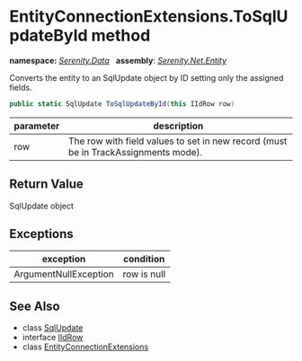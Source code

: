 # EntityConnectionExtensions.ToSqlUpdateById method
**namespace:** *[Serenity.Data](../../README.md#serenity.data-namespace)*   **assembly**: *[Serenity.Net.Entity](../../README.md)*

Converts the entity to an SqlUpdate object by ID setting only the assigned fields.

```csharp
public static SqlUpdate ToSqlUpdateById(this IIdRow row)
```

| parameter | description |
| --- | --- |
| row | The row with field values to set in new record (must be in TrackAssignments mode). |

## Return Value

SqlUpdate object

## Exceptions

| exception | condition |
| --- | --- |
| ArgumentNullException | row is null |

## See Also

* class [SqlUpdate](../Serenity.Net.Data/../SqlUpdate.md)
* interface [IIdRow](../IIdRow.md)
* class [EntityConnectionExtensions](../EntityConnectionExtensions.md)